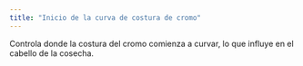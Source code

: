 ```yaml
---
title: "Inicio de la curva de costura de cromo"
---
```


Controla donde la costura del cromo comienza a curvar, lo que influye en el cabello de la cosecha.




